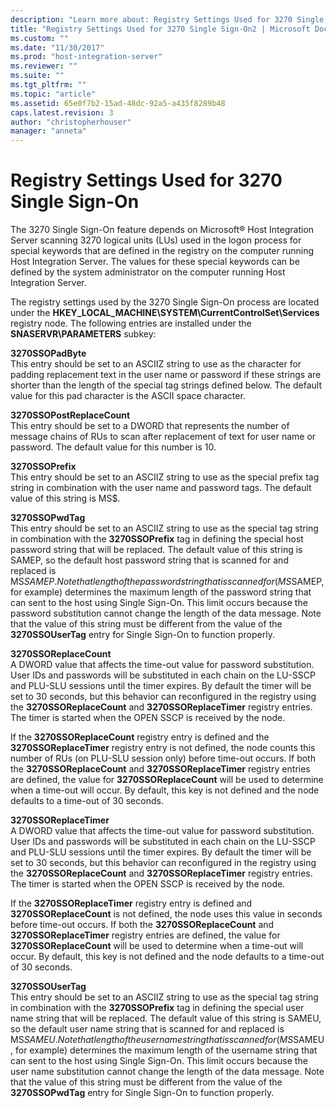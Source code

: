 ```yaml
---
description: "Learn more about: Registry Settings Used for 3270 Single Sign-On"
title: "Registry Settings Used for 3270 Single Sign-On2 | Microsoft Docs"
ms.custom: ""
ms.date: "11/30/2017"
ms.prod: "host-integration-server"
ms.reviewer: ""
ms.suite: ""
ms.tgt_pltfrm: ""
ms.topic: "article"
ms.assetid: 65e0f7b2-15ad-48dc-92a5-a435f8289b48
caps.latest.revision: 3
author: "christopherhouser"
manager: "anneta"
---
```

# Registry Settings Used for 3270 Single Sign-On
The 3270 Single Sign-On feature depends on Microsoft® Host Integration Server scanning 3270 logical units (LUs) used in the logon process for special keywords that are defined in the registry on the computer running Host Integration Server. The values for these special keywords can be defined by the system administrator on the computer running Host Integration Server.  
  
 The registry settings used by the 3270 Single Sign-On process are located under the **HKEY_LOCAL_MACHINE\SYSTEM\CurrentControlSet\Services** registry node. The following entries are installed under the **SNASERVR\PARAMETERS** subkey:  
  
 **3270SSOPadByte**  
 This entry should be set to an ASCIIZ string to use as the character for padding replacement text in the user name or password if these strings are shorter than the length of the special tag strings defined below. The default value for this pad character is the ASCII space character.  
  
 **3270SSOPostReplaceCount**  
 This entry should be set to a DWORD that represents the number of message chains of RUs to scan after replacement of text for user name or password. The default value for this number is 10.  
  
 **3270SSOPrefix**  
 This entry should be set to an ASCIIZ string to use as the special prefix tag string in combination with the user name and password tags. The default value of this string is MS$.  
  
 **3270SSOPwdTag**  
 This entry should be set to an ASCIIZ string to use as the special tag string in combination with the **3270SSOPrefix** tag in defining the special host password string that will be replaced. The default value of this string is SAMEP, so the default host password string that is scanned for and replaced is MS$SAMEP. Note that length of the password string that is scanned for (MS$SAMEP, for example) determines the maximum length of the password string that can sent to the host using Single Sign-On. This limit occurs because the password substitution cannot change the length of the data message. Note that the value of this string must be different from the value of the **3270SSOUserTag** entry for Single Sign-On to function properly.  
  
 **3270SSOReplaceCount**  
 A DWORD value that affects the time-out value for password substitution. User IDs and passwords will be substituted in each chain on the LU-SSCP and PLU-SLU sessions until the timer expires. By default the timer will be set to 30 seconds, but this behavior can reconfigured in the registry using the **3270SSOReplaceCount** and **3270SSOReplaceTimer** registry entries. The timer is started when the OPEN SSCP is received by the node.  
  
 If the **3270SSOReplaceCount** registry entry is defined and the **3270SSOReplaceTimer** registry entry is not defined, the node counts this number of RUs (on PLU-SLU session only) before time-out occurs. If both the **3270SSOReplaceCount** and **3270SSOReplaceTimer** registry entries are defined, the value for **3270SSOReplaceCount** will be used to determine when a time-out will occur. By default, this key is not defined and the node defaults to a time-out of 30 seconds.  
  
 **3270SSOReplaceTimer**  
 A DWORD value that affects the time-out value for password substitution. User IDs and passwords will be substituted in each chain on the LU-SSCP and PLU-SLU sessions until the timer expires. By default the timer will be set to 30 seconds, but this behavior can reconfigured in the registry using the **3270SSOReplaceCount** and **3270SSOReplaceTimer** registry entries. The timer is started when the OPEN SSCP is received by the node.  
  
 If the **3270SSOReplaceTimer** registry entry is defined and **3270SSOReplaceCount** is not defined, the node uses this value in seconds before time-out occurs. If both the **3270SSOReplaceCount** and **3270SSOReplaceTimer** registry entries are defined, the value for **3270SSOReplaceCount** will be used to determine when a time-out will occur. By default, this key is not defined and the node defaults to a time-out of 30 seconds.  
  
 **3270SSOUserTag**  
 This entry should be set to an ASCIIZ string to use as the special tag string in combination with the **3270SSOPrefix** tag in defining the special user name string that will be replaced. The default value of this string is SAMEU, so the default user name string that is scanned for and replaced is MS$SAMEU. Note that length of the user name string that is scanned for (MS$SAMEU, for example) determines the maximum length of the username string that can sent to the host using Single Sign-On. This limit occurs because the user name substitution cannot change the length of the data message. Note that the value of this string must be different from the value of the **3270SSOPwdTag** entry for Single Sign-On to function properly.
